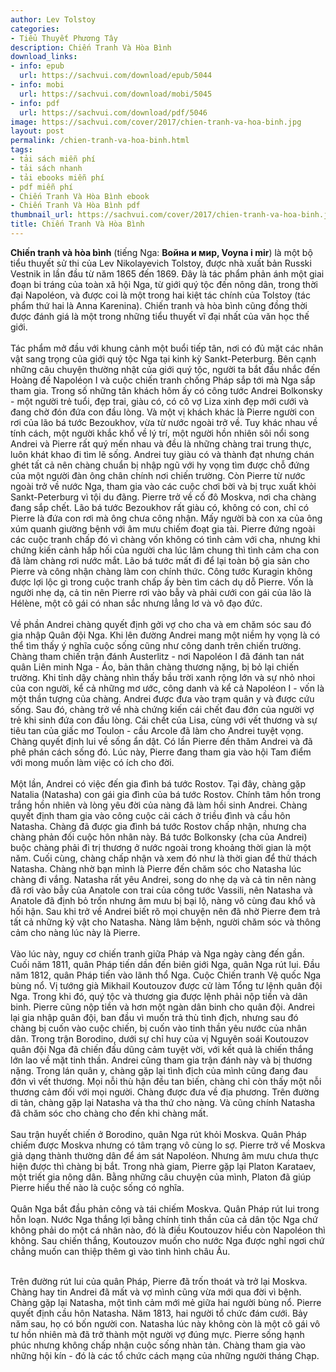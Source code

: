 ```yaml
---
author: Lev Tolstoy
categories:
- Tiểu Thuyết Phương Tây
description: Chiến Tranh Và Hòa Bình
download_links:
- info: epub
  url: https://sachvui.com/download/epub/5044
- info: mobi
  url: https://sachvui.com/download/mobi/5045
- info: pdf
  url: https://sachvui.com/download/pdf/5046
image: https://sachvui.com/cover/2017/chien-tranh-va-hoa-binh.jpg
layout: post
permalink: /chien-tranh-va-hoa-binh.html
tags:
- tải sách miễn phí
- tải sách nhanh
- tải ebooks miễn phí
- pdf miễn phí
- Chiến Tranh Và Hòa Bình ebook
- Chiến Tranh Và Hòa Bình pdf
thumbnail_url: https://sachvui.com/cover/2017/chien-tranh-va-hoa-binh.jpg
title: Chiến Tranh Và Hòa Bình
---
```


 <div class="item-desc text-justify"> <p><strong>Chiến tranh và hòa bình</strong> (tiếng Nga: <strong>Война и мир, Voyna i mir</strong>) là một bộ tiểu thuyết sử thi của Lev Nikolayevich Tolstoy, được nhà xuất bản Russki Vestnik in lần đầu từ năm 1865 đến 1869. Đây là tác phẩm phản ánh một giai đoạn bi tráng của toàn xã hội Nga, từ giới quý tộc đến nông dân, trong thời đại Napoléon, và được coi là một trong hai kiệt tác chính của Tolstoy (tác phẩm thứ hai là Anna Karenina). Chiến tranh và hòa bình cũng đồng thời được đánh giá là một trong những tiểu thuyết vĩ đại nhất của văn học thế giới.<br><br>Tác phẩm mở đầu với khung cảnh một buổi tiếp tân, nơi có đủ mặt các nhân vật sang trọng của giới quý tộc Nga tại kinh kỳ Sankt-Peterburg. Bên cạnh những câu chuyện thường nhật của giới quý tộc, người ta bắt đầu nhắc đến Hoàng đế Napoléon I và cuộc chiến tranh chống Pháp sắp tới mà Nga sắp tham gia. Trong số những tân khách hôm ấy có công tước Andrei Bolkonsky - một người trẻ tuổi, đẹp trai, giàu có, có cô vợ Liza xinh đẹp mới cưới và đang chờ đón đứa con đầu lòng. Và một vị khách khác là Pierre người con rơi của lão bá tước Bezoukhov, vừa từ nước ngoài trở về. Tuy khác nhau về tính cách, một người khắc khổ về lý trí, một người hồn nhiên sôi nổi song Andrei và Pierre rất quý mến nhau và đều là những chàng trai trung thực, luôn khát khao đi tìm lẽ sống. Andrei tuy giàu có và thành đạt nhưng chán ghét tất cả nên chàng chuẩn bị nhập ngũ với hy vọng tìm được chỗ đứng của một người đàn ông chân chính nơi chiến trường. Còn Pierre từ nước ngoài trở về nước Nga, tham gia vào các cuộc chơi bời và bị trục xuất khỏi Sankt-Peterburg vì tội du đãng. Pierre trở về cố đô Moskva, nơi cha chàng đang sắp chết. Lão bá tước Bezoukhov rất giàu có, không có con, chỉ có Pierre là đứa con rơi mà ông chưa công nhận. Mấy người bà con xa của ông xúm quanh giường bệnh với âm mưu chiếm đoạt gia tài. Pierre đứng ngoài các cuộc tranh chấp đó vì chàng vốn không có tình cảm với cha, nhưng khi chứng kiến cảnh hấp hối của người cha lúc lâm chung thì tình cảm cha con đã làm chàng rơi nước mắt. Lão bá tước mất đi để lại toàn bộ gia sản cho Pierre và công nhận chàng làm con chính thức. Công tước Kuragin không được lợi lộc gì trong cuộc tranh chấp ấy bèn tìm cách dụ dỗ Pierre. Vốn là người nhẹ dạ, cả tin nên Pierre rơi vào bẫy và phải cưới con gái của lão là Hélène, một cô gái có nhan sắc nhưng lẳng lơ và vô đạo đức.<br><br>Về phần Andrei chàng quyết định gởi vợ cho cha và em chăm sóc sau đó gia nhập Quân đội Nga. Khi lên đường Andrei mang một niềm hy vọng là có thể tìm thấy ý nghĩa cuộc sống cũng như công danh trên chiến trường. Chàng tham chiến trận đánh Austerlitz - nơi Napoléon I đã đánh tan nát quân Liên minh Nga - Áo, bản thân chàng thương nặng, bị bỏ lại chiến trường. Khi tỉnh dậy chàng nhìn thấy bầu trời xanh rộng lớn và sự nhỏ nhoi của con người, kể cả những mơ ước, công danh và kể cả Napoléon I - vốn là một thần tượng của chàng. Andrei được đưa vào trạm quân y và được cứu sống. Sau đó, chàng trở về nhà chứng kiến cái chết đau đớn của người vợ trẻ khi sinh đứa con đầu lòng. Cái chết của Lisa, cùng với vết thương và sự tiêu tan của giấc mơ Toulon - cầu Arcole đã làm cho Andrei tuyệt vọng. Chàng quyết định lui về sống ẩn dật. Có lần Pierre đến thăm Andrei và đã phê phán cách sống đó. Lúc này, Pierre đang tham gia vào hội Tam điểm với mong muốn làm việc có ích cho đời.<br><br>Một lần, Andrei có việc đến gia đình bá tước Rostov. Tại đây, chàng gặp Natalia (Natasha) con gái gia đình của bá tước Rostov. Chính tâm hồn trong trắng hồn nhiên và lòng yêu đời của nàng đã làm hồi sinh Andrei. Chàng quyết định tham gia vào công cuộc cải cách ở triều đình và cầu hôn Natasha. Chàng đã được gia đình bá tước Rostov chấp nhận, nhưng cha chàng phản đối cuộc hôn nhân này. Bá tước Bolkonsky (cha của Andrei) buộc chàng phải đi trị thương ở nước ngoài trong khoảng thời gian là một năm. Cuối cùng, chàng chấp nhận và xem đó như là thời gian để thử thách Natasha. Chàng nhờ bạn mình là Pierre đến chăm sóc cho Natasha lúc chàng đi vắng. Natasha rất yêu Andrei, song do nhẹ dạ và cả tin nên nàng đã rơi vào bẫy của Anatole con trai của công tước Vassili, nên Natasha và Anatole đã định bỏ trốn nhưng âm mưu bị bại lộ, nàng vô cùng đau khổ và hối hận. Sau khi trở về Andrei biết rõ mọi chuyện nên đã nhờ Pierre đem trả tất cả những kỷ vật cho Natasha. Nàng lâm bệnh, người chăm sóc và thông cảm cho nàng lúc này là Pierre.<br><br>Vào lúc này, nguy cơ chiến tranh giữa Pháp và Nga ngày càng đến gần. Cuối năm 1811, quân Pháp tiến dần đến biên giới Nga, quân Nga rút lui. Đầu năm 1812, quân Pháp tiến vào lãnh thổ Nga. Cuộc Chiến tranh Vệ quốc Nga bùng nổ. Vị tướng già Mikhail Koutouzov được cử làm Tổng tư lệnh quân đội Nga. Trong khi đó, quý tộc và thương gia được lệnh phải nộp tiền và dân binh. Pierre cũng nộp tiền và hơn một ngàn dân binh cho quân đội. Andrei lại gia nhập quân đội, ban đầu vì muốn trả thù tình địch, nhưng sau đó chàng bị cuốn vào cuộc chiến, bị cuốn vào tinh thần yêu nước của nhân dân. Trong trận Borodino, dưới sự chỉ huy của vị Nguyên soái Koutouzov quân đội Nga đã chiến đấu dũng cảm tuyệt vời, với kết quả là chiến thắng lớn lao về mặt tinh thần. Andrei cũng tham gia trận đánh này và bị thương nặng. Trong lán quân y, chàng gặp lại tình địch của mình cũng đang đau đớn vì vết thương. Mọi nỗi thù hận đều tan biến, chàng chỉ còn thấy một nỗi thương cảm đối với mọi người. Chàng được đưa về địa phương. Trên đường di tản, chàng gặp lại Natasha và tha thứ cho nàng. Và cũng chính Natasha đã chăm sóc cho chàng cho đến khi chàng mất.<br><br>Sau trận huyết chiến ở Borodino, quân Nga rút khỏi Moskva. Quân Pháp chiếm được Moskva nhưng có tâm trạng vô cùng lo sợ. Pierre trở về Moskva giả dạng thành thường dân để ám sát Napoléon. Nhưng âm mưu chưa thực hiện được thì chàng bị bắt. Trong nhà giam, Pierre gặp lại Platon Karataev, một triết gia nông dân. Bằng những câu chuyện của mình, Platon đã giúp Pierre hiểu thế nào là cuộc sống có nghĩa.<br><br>Quân Nga bắt đầu phản công và tái chiếm Moskva. Quân Pháp rút lui trong hỗn loạn. Nước Nga thắng lợi bằng chính tinh thần của cả dân tộc Nga chứ không phải do một cá nhân nào, đó là điều Koutouzov hiểu còn Napoléon thì không. Sau chiến thắng, Koutouzov muốn cho nước Nga được nghỉ ngơi chứ chẳng muốn can thiệp thêm gì vào tình hình châu Âu.</p><p><br>Trên đường rút lui của quân Pháp, Pierre đã trốn thoát và trở lại Moskva. Chàng hay tin Andrei đã mất và vợ mình cũng vừa mới qua đời vì bệnh. Chàng gặp lại Natasha, một tình cảm mới mẻ giữa hai người bùng nổ. Pierre quyết định cầu hôn Natasha. Năm 1813, hai người tổ chức đám cưới. Bảy năm sau, họ có bốn người con. Natasha lúc này không còn là một cô gái vô tư hồn nhiên mà đã trở thành một người vợ đúng mực. Pierre sống hạnh phúc nhưng không chấp nhận cuộc sống nhàn tản. Chàng tham gia vào những hội kín - đó là các tổ chức cách mạng của những người tháng Chạp.</p> </div>